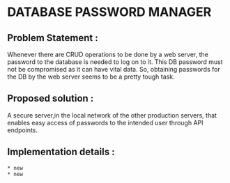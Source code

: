 # DATABASE PASSWORD MANAGER

## Problem Statement :
Whenever there are CRUD operations to be done by a web server, the password to the database is needed to log on to it.
This DB password must not be compromised as it can have vital data. So, obtaining passwords for the DB by the web server seems to be a pretty
tough task.


## Proposed solution : 
A secure server,in the local network of the other production servers, that enables easy access of passwords
 to the intended user through API endpoints.


## Implementation details : 
    * new
    * new
